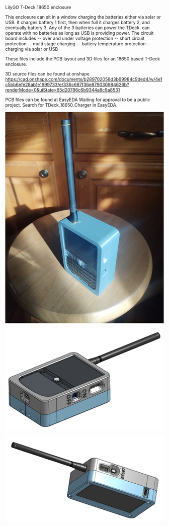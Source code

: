 LilyGO T-Deck 18650 enclosure

This enclosure can sit in a window charging the batteries either via solar or USB. It charges battery 1 first, then when full it charges battery 2, and eventually battery 3. Any of the 3 batteries can power the TDeck. can operate with no batteries as long as USB is providing power. The circuit board includes
-- over and under voltage protection
-- short circuit protection 
-- multi stage charging
-- battery temperature protection
-- charging via solar or USB 

These files include the PCB layout and 3D files for an 18650 based T-Deck enclosure. 

3D source files can be found at onshape
https://cad.onshape.com/documents/b289702058d3b69984c9ded4/w/4e1c5bb6efe28ab1e1699733/e/336c687f36e879030984626b?renderMode=0&uiState=65d20786c6b9344a8c9a8531

PCB files can be found at EasyEDA
Waiting for approval to be a public project. Search for TDeck_18650_Charger in EasyEDA. 

![Picture](https://github.com/jharvey/T-Deck_JH/blob/master/shell/Enclosure_JH/ISO_Picture.jpg)

![Top ISO](https://github.com/jharvey/T-Deck_JH/blob/master/shell/Enclosure_JH/Full_Assembly_ISO_Front.PNG)

![Bottom ISO](https://github.com/jharvey/T-Deck_JH/blob/master/shell/Enclosure_JH/Full_Assembly_ISO_Back.PNG)
